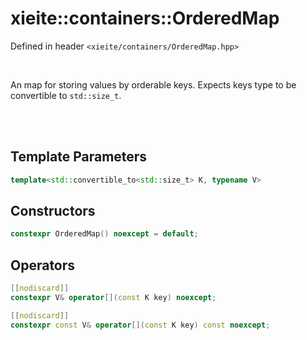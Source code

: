# xieite::containers::OrderedMap
Defined in header `<xieite/containers/OrderedMap.hpp>`

<br/>

An map for storing values by orderable keys. Expects keys type to be convertible to `std::size_t`.

<br/><br/>

## Template Parameters
```cpp
template<std::convertible_to<std::size_t> K, typename V>
```

## Constructors
```cpp
constexpr OrderedMap() noexcept = default;
```

## Operators
```cpp
[[nodiscard]]
constexpr V& operator[](const K key) noexcept;
```
```cpp
[[nodiscard]]
constexpr const V& operator[](const K key) const noexcept;
```
